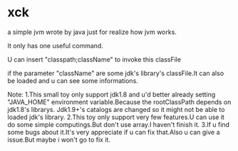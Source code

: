 # xck
a simple jvm wrote by java just for realize how jvm works.

It only has one useful command.

U can insert "classpath;className" to invoke this classFile

if the parameter "className" are some jdk's library's classFile.It can also be loaded and u can see some informations.

Note:
    1.This small toy only support jdk1.8 and u'd better already setting "JAVA_HOME" environment variable.Because the rootClassPath depends on jdk1.8's librarys.
Jdk1.9+'s catalogs are changed so it might not be able to loaded jdk's library.
    2.This toy only support very few features.U can use it do some simple computings.But don't use array.I haven't finish it.
    3.If u find some bugs about it.It's very appreciate if u can fix that.Also u can give a issue.But maybe i won't go to fix it.
